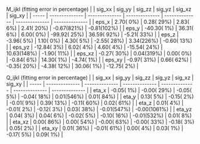 M_ijkl (fitting error in percentage)
|        | sig_xx         | sig_yy         | sig_zz         | sig_yz         | sig_xz         | sig_xy         |
| -----  | -------------- | -------------- | -------------- | -------------- | -------------- | -------------- |
| eps_x  |    2.70(  0%) |    0.28( 29%) |    2.83(  6%) |    2.41( 20%) |   -0.67(821%) |   -0.81(102%) |
| eps_y  |  -40.30(  1%) |   36.31(  6%) |    6.00(  0%) |  -99.92( 25%) |   36.59( 92%) |   -5.21( 33%) |
| eps_z  |   -3.96(  5%) |    1.10(  0%) |    4.30(  5%) |   -2.55( 28%) |    3.34(226%) |   -0.60( 13%) |
| eps_yz |  -12.84(  3%) |    6.02(  4%) |    4.60(  4%) |  -15.54( 24%) |   10.63(148%) |   -1.90( 11%) |
| eps_xz |   -0.27( 30%) |    0.04(319%) |    0.00(  0%) |   -0.84(  6%) |   14.30(  1%) |   -4.74(  1%) |
| eps_xy |   -0.97( 31%) |    0.66( 62%) |   -0.35( 20%) |   -4.38( 12%) |   30.06(  1%) |  -12.75(  2%) |


Q_ijkl (fitting error in percentage)
|        | sig_xx         | sig_yy         | sig_zz         | sig_yz         | sig_xz         | sig_xy         |
| -----  | -------------- | -------------- | -------------- | -------------- | -------------- | -------------- |
| eta_x  |   -0.05(  1%) |   -0.00( 29%) |   -0.05(  5%) |   -0.04( 18%) |    0.01(546%) |    0.01( 84%) |
| eta_y  |    0.13(  5%) |   -0.15(  2%) |   -0.01(  9%) |    0.39( 13%) |   -0.11( 60%) |    0.02( 61%) |
| eta_z  |    0.01(  4%) |   -0.01(  2%) |   -0.12(  3%) |    0.03( 38%) |   -0.01(547%) |   -0.00(1061%) |
| eta_yz |    0.04(  3%) |    0.04(  6%) |   -0.02(  5%) |   -0.10( 16%) |   -0.01(532%) |    0.01(  8%) |
| eta_xz |    0.00( 86%) |    0.00( 54%) |   -0.00( 63%) |   -0.00( 33%) |   -0.18(  3%) |    0.05(  2%) |
| eta_xy |    0.01( 36%) |   -0.01( 61%) |    0.00(  4%) |    0.03(  1%) |   -0.17(  5%) |    0.09(  1%) |
